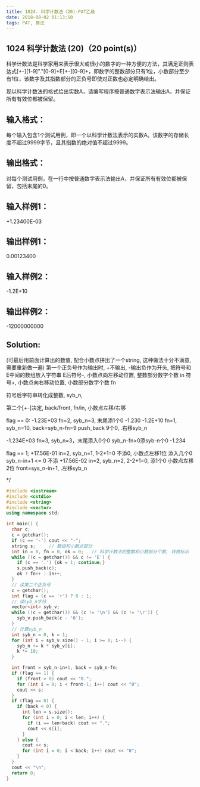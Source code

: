 ```yaml
---
title: 1024. 科学计数法（20)-PAT乙级
date: 2018-08-02 01:13:50
tags: PAT, 算法
---
```


## 1024 科学计数法 (20)（20 point(s)） 

科学计数法是科学家用来表示很大或很小的数字的一种方便的方法，其满足正则表达式[+-][1-9]"."[0-9]+E[+-][0-9]+，即数字的整数部分只有1位，小数部分至少有1位，该数字及其指数部分的正负号即使对正数也必定明确给出。

现以科学计数法的格式给出实数A，请编写程序按普通数字表示法输出A，并保证所有有效位都被保留。

## 输入格式：

每个输入包含1个测试用例，即一个以科学计数法表示的实数A。该数字的存储长度不超过9999字节，且其指数的绝对值不超过9999。

## 输出格式：

对每个测试用例，在一行中按普通数字表示法输出A，并保证所有有效位都被保留，包括末尾的0。

## 输入样例1：
+1.23400E-03

## 输出样例1：
0.00123400

## 输入样例2：
-1.2E+10

## 输出样例2：
-12000000000

## Solution:
(可最后用前面计算出的数值, 配合小数点拼出了一个string, 这种做法十分不满意, 需要重新做一遍)
第一个正负号作为输出时, +不输出, -输出负作为开头,
把符号和E中间的数组放入字符串
E后符号-, 小数点向左移动位置, 整数部分数字个数 in
  符号+, 小数点向右移动位置, 小数部分数字个数 fn

符号后字符串转化成整数, syb_n,

第二个[+-]决定, back/front, fn/in, 小数点左移/右移

flag == 0:
-1.23E+03   fn=2, syb_n=3, 末尾添1个0
-1.230
-1.2E+10    fn=1, syb_n=10, back=syb_n-fn=9  push_back 9个0, .右移syb_n

-1.234E+03  fn=3, syb_n=3，末尾添入0个0 syb_n-fn>0添syb-n个0
-1.234

flag == 1;
+17.56E-01  in=2, syb_n=1, 1-2+1=0 不添0, 小数点左移1位  添入几个0 syb_n-in+1 <= 0 不添 
+17.56E-02  in=2, syb_n=2, 2-2+1=0, 添1个0 小数点左移2位  front=sys_n-in+1, .左移syb_n

*/

```cpp
#include <iostream>
#include <cstdio>
#include <string>
#include <vector>
using namespace std;

int main() {
  char c;
  c = getchar();
  if (c == '-') cout << "-";
  string s;     // 数组和小数点部分
  int in = 0, fn = 0, ok = 0;   // 科学计数法的整数和小数部分个数, 转换标示
  while ((c = getchar()) && c != 'E') {
    if (c == '.') {ok = 1; continue;}
    s.push_back(c);
    ok ? fn++ : in++;
  }
  // 读第二个正负号
  c = getchar();
  int flag = (c == '+') ? 0 : 1;
  // 读syb_n字符
  vector<int> syb_v;
  while ((c = getchar()) && (c != '\n') && (c != '\r')) {
    syb_v.push_back(c - '0');
  }
  // 计算syb_n
  int syb_n = 0, k = 1;
  for (int i = syb_v.size() - 1; i >= 0; i--) {
    syb_n += k * syb_v[i];
    k *= 10;
  }

  int front = syb_n-in+1, back = syb_n-fn;
  if (flag == 1) {
    if (front > 0) cout << "0.";
    for (int i = 0; i < front-1; i++) cout << "0";
    cout << s;
  }
  if (flag == 0) {
    if (back < 0) {
      int len = s.size();
      for (int i = 0; i < len; i++) {
        if (i == len+back) cout << ".";
        cout << s[i];
      }
    } else {
      cout << s;
      for (int i = 0; i < back; i++) cout << "0";
    }
  }
  cout << "\n";
  return 0;
}

```
